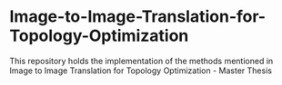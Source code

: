 # Image-to-Image-Translation-for-Topology-Optimization
This repository holds the implementation of the methods mentioned in Image to Image Translation for Topology Optimization - Master Thesis
